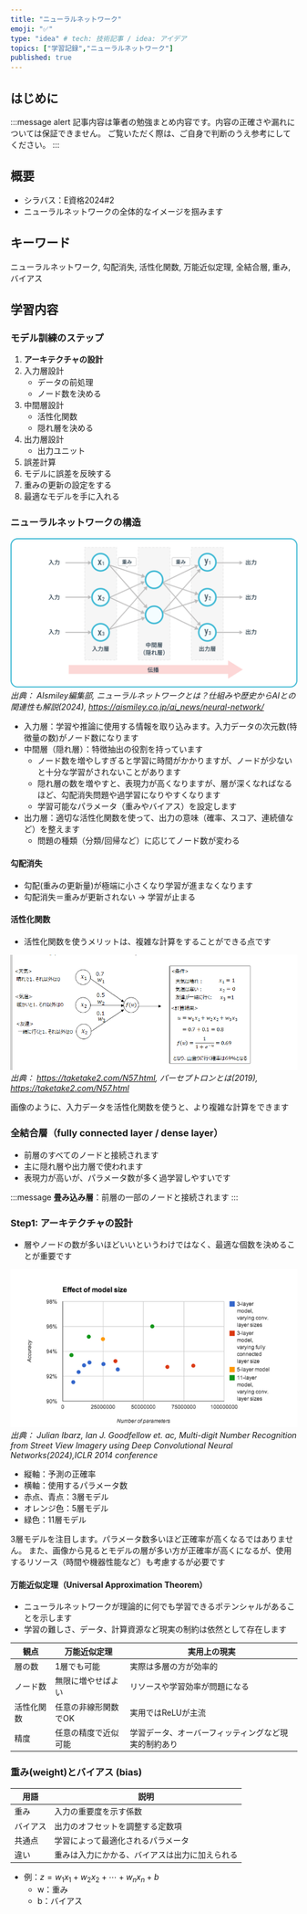 ```yaml
---
title: "ニューラルネットワーク"
emoji: "✅"
type: "idea" # tech: 技術記事 / idea: アイデア
topics: ["学習記録","ニューラルネットワーク"]
published: true
---
```


## はじめに
:::message alert
記事内容は筆者の勉強まとめ内容です。内容の正確さや漏れについては保証できません。
ご覧いただく際は、ご自身で判断のうえ参考にしてください。
:::


## 概要
- シラバス：E資格2024#2
- ニューラルネットワークの全体的なイメージを掴みます

## キーワード
ニューラルネットワーク, 勾配消失, 活性化関数, 万能近似定理,
全結合層, 重み, バイアス

## 学習内容
### モデル訓練のステップ
1. **アーキテクチャの設計**
2. 入力層設計
    - データの前処理
    - ノード数を決める
3. 中間層設計
    - 活性化関数
    - 隠れ層を決める
4. 出力層設計
    - 出力ユニット
5. 誤差計算
6. モデルに誤差を反映する
7. 重みの更新の設定をする
8. 最適なモデルを手に入れる


### ニューラルネットワークの構造

![](/images/e-memo-00014_01.png)
*出典：
AIsmiley編集部, ニューラルネットワークとは？仕組みや歴史からAIとの関連性も解説(2024), https://aismiley.co.jp/ai_news/neural-network/*

- 入力層：学習や推論に使用する情報を取り込みます。入力データの次元数(特徴量の数)がノード数になります
- 中間層（隠れ層）：特徴抽出の役割を持っています
    - ノード数を増やしすぎると学習に時間がかかりますが、ノードが少ないと十分な学習がされないことがあります
    - 隠れ層の数を増やすと、表現力が高くなりますが、層が深くなればなるほど、勾配消失問題や過学習になりやすくなります
    - 学習可能なパラメータ（重みやバイアス）を設定します
- 出力層：適切な活性化関数を使って、出力の意味（確率、スコア、連続値など）を整えます
    - 問題の種類（分類/回帰など）に応じてノード数が変わる


#### 勾配消失
- 勾配(重みの更新量)が極端に小さくなり学習が進まなくなります
- 勾配消失＝重みが更新されない → 学習が止まる

#### 活性化関数
- 活性化関数を使うメリットは、複雑な計算をすることができる点です

![](/images/e-memo-00014_03.png)
*出典：
https://taketake2.com/N57.html, パーセプトロンとは(2019), https://taketake2.com/N57.html*

画像のように、入力データを活性化関数を使うと、より複雑な計算をできます


### 全結合層（fully connected layer / dense layer）
- 前層のすべてのノードと接続されます
- 主に隠れ層や出力層で使われます
- 表現力が高いが、パラメータ数が多く過学習しやすいです

:::message
**畳み込み層**：前層の一部のノードと接続されます
:::

### Step1: アーキテクチャの設計
- 層やノードの数が多いほどいいというわけではなく、最適な個数を決めることが重要です

![](/images/e-memo-00014_02.png)
*出典：
Julian Ibarz, Ian J. Goodfellow et. ac, Multi-digit Number Recognition from Street View Imagery using Deep Convolutional Neural Networks(2024),ICLR 2014 conference*

- 縦軸：予測の正確率
- 横軸：使用するパラメータ数
- 赤点、青点：3層モデル
- オレンジ色：5層モデル
- 緑色：11層モデル

3層モデルを注目します。パラメータ数多いほど正確率が高くなるではありません。
また、画像から見るとモデルの層が多い方が正確率が高くになるが、使用するリソース（時間や機器性能など）も考慮するが必要です

#### 万能近似定理（Universal Approximation Theorem）
- ニューラルネットワークが理論的に何でも学習できるポテンシャルがあることを示します
- 学習の難しさ、データ、計算資源など現実の制約は依然として存在します


| 観点    | 万能近似定理      | 実用上の現実                     |
| ----- | ----------- | -------------------------- |
| 層の数   | 1層でも可能      | 実際は多層の方が効率的                |
| ノード数  | 無限に増やせばよい   | リソースや学習効率が問題になる            |
| 活性化関数 | 任意の非線形関数でOK | 実用ではReLUが主流                |
| 精度    | 任意の精度で近似可能  | 学習データ、オーバーフィッティングなど現実的制約あり |

### 重み(weight)とバイアス (bias)
| 用語              | 説明                      |
| --------------- | ----------------------- |
| 重み | 入力の重要度を示す係数             |
| バイアス | 出力のオフセットを調整する定数項        |
| 共通点         | 学習によって最適化されるパラメータ       |
| 違い          | 重みは入力にかかる、バイアスは出力に加えられる |


- 例：$z=w_1x_1+w_2x_2+\cdots +w_nx_n+b$
    - w：重み
    - b：バイアス

